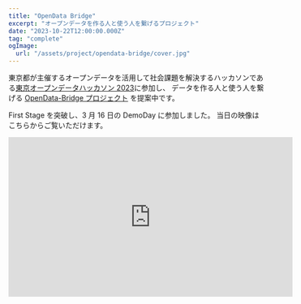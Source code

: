 ```yaml
---
title: "OpenData Bridge"
excerpt: "オープンデータを作る人と使う人を繋げるプロジェクト"
date: "2023-10-22T12:00:00.000Z"
tag: "complete"
ogImage:
  url: "/assets/project/opendata-bridge/cover.jpg"
---
```


東京都が主催するオープンデータを活用して社会課題を解決するハッカソンである[東京オープンデータハッカソン 2023](https://odhackathon.metro.tokyo.lg.jp/)に参加し、
データを作る人と使う人を繋げる [OpenData-Bridge プロジェクト](https://github.com/dx-junkyard/OpenDataHackathon2023) を提案中です。

First Stage を突破し、3 月 16 日の DemoDay に参加しました。
当日の映像はこちらからご覧いただけます。

<iframe width="560" height="315" src="https://www.youtube.com/embed/GrIohSqZYEY?si=j3FIboGK-Cl4sFNK&amp;start=5730" title="YouTube video player" frameborder="0" allow="accelerometer; autoplay; clipboard-write; encrypted-media; gyroscope; picture-in-picture; web-share" referrerpolicy="strict-origin-when-cross-origin" allowfullscreen></iframe>
